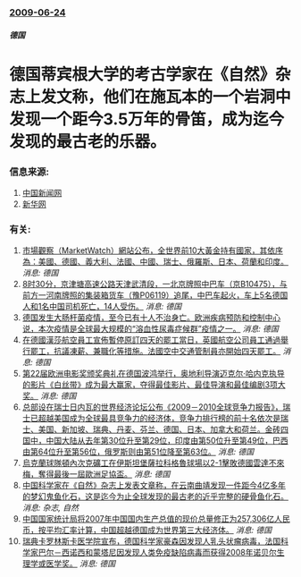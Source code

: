 ### [2009-06-24](/news/2009/06/24/index.md)

##### 德国
#  德国蒂宾根大学的考古学家在《自然》杂志上发文称，他们在施瓦本的一个岩洞中发现一个距今3.5万年的骨笛，成为迄今发现的最古老的乐器。




### 信息来源:

1. [中国新闻网](http://www.chinanews.com.cn/cul/news/2009/06-26/1751192.shtml)
2. [新华网](http://news.xinhuanet.com/world/2009-06/25/content_11600659.htm)

### 有关:

1. [ 市場觀察（MarketWatch）網站公布，全世界前10大黃金持有國家，其依序為：美國、德國、義大利、法國、中國、瑞士、俄羅斯、日本、荷蘭和印度。](/zh/news/2012/10/21/市場觀察-MarketWatch-網站公布-全世界前10大黃金持有國家-其依序為-美國-德國-義大利-法國-中國-瑞士.md) _消息: 德国_
2. [8时30分，京津塘高速公路天津武清段，一北京牌照中巴车（京B10475），与前方一河南牌照的集装箱货车（豫P06119）追尾，中巴车起火，车上5名德国人和1名中国司机死亡，14人受伤。](/zh/news/2012/10/1/8时30分-京津塘高速公路天津武清段-一北京牌照中巴车-京B10475-与前方一河南牌照的集装箱货车-豫P06119.md) _消息: 德国_
3. [德国发生大肠杆菌疫情，至今已有十人不治身亡。欧洲疾病预防和控制中心说，本次疫情是全球最大规模的“溶血性尿毒症候群”疫情之一。](/zh/news/2011/05/29/德国发生大肠杆菌疫情-至今已有十人不治身亡-欧洲疾病预防和控制中心说-本次疫情是全球最大规模的-溶血性尿毒症候群-疫情之.md) _消息: 德国_
4. [ 在德國漢莎航空員工宣佈暫停原訂四天的罷工當日，英國航空公司員工通過舉行罷工，抗議凍薪、兼職化等措施。法國空中交通管制員亦開始四天罷工。](/zh/news/2010/02/22/在德國漢莎航空員工宣佈暫停原訂四天的罷工當日-英國航空公司員工通過舉行罷工-抗議凍薪-兼職化等措施-法國空中交通管制員.md) _消息: 德国_
5. [第22届欧洲电影奖颁奖典礼在德国波鸿举行，奥地利导演迈克尔·哈内克执导的影片《白丝带》成为最大赢家，夺得最佳影片、最佳导演和最佳编剧3项大奖。](/zh/news/2009/12/12/第22届欧洲电影奖颁奖典礼在德国波鸿举行-奥地利导演迈克尔-哈内克执导的影片-白丝带-成为最大赢家-夺得最佳影片-最佳导.md) _消息: 德国_
6. [ 总部设在瑞士日内瓦的世界经济论坛公布《2009－2010全球竞争力报告》，瑞士已超越美国成为全球最具竞争力的经济体，竞争力排行榜的前十名依次是瑞士、美国、新加坡、瑞典、丹麦、芬兰、德国、日本、加拿大和荷兰。金砖四国中，中国大陆从去年第30位升至第29位，印度由第50位升至第49位，巴西由第64位升至第56位，俄罗斯则由第51位降至第63位。](/zh/news/2009/09/8/总部设在瑞士日内瓦的世界经济论坛公布-2009-2010全球竞争力报告-瑞士已超越美国成为全球最具竞争力的经济体-竞.md) _消息: 德国_
7. [烏克蘭球隊頓內次克礦工在伊斯坦堡薩拉科格魯球場以2-1擊敗德國雲達不來梅，奪得最後一屆歐洲足協盃。](/zh/news/2009/05/21/烏克蘭球隊頓內次克礦工在伊斯坦堡薩拉科格魯球場以2-1擊敗德國雲達不來梅-奪得最後一屆歐洲足協盃.md) _消息: 德国_
8. [中国科学家在《自然》杂志上发表文章称，在云南曲靖发现一件距今4亿多年的梦幻鬼鱼化石，这是迄今为止全球发现的最古老的近乎完整的硬骨鱼化石。](/zh/news/2009/03/26/中国科学家在-自然-杂志上发表文章称-在云南曲靖发现一件距今4亿多年的梦幻鬼鱼化石-这是迄今为止全球发现的最古老的近乎完.md) _消息: 杂志, 自然_
9. [中国国家统计局将2007年中国国内生产总值的现价总量修正为257,306亿人民币，按平均汇率计算，中国超越德国成为世界第三大经济体。](/zh/news/2009/01/14/中国国家统计局将2007年中国国内生产总值的现价总量修正为257306亿人民币-按平均汇率计算-中国超越德国成为世界第.md) _消息: 德国_
10. [瑞典卡罗林斯卡医学院宣布，德国科学家豪森因发现人乳头状瘤病毒，法国科学家巴尔－西诺西和蒙塔尼因发现人类免疫缺陷病毒而获得2008年诺贝尔生理学或医学奖。](/zh/news/2008/10/6/瑞典卡罗林斯卡医学院宣布-德国科学家豪森因发现人乳头状瘤病毒-法国科学家巴尔-西诺西和蒙塔尼因发现人类免疫缺陷病毒而获得.md) _消息: 德国_
